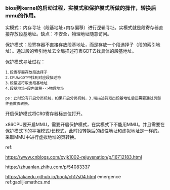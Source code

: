 ### bios到kernel的启动过程，实模式和保护模式所做的操作，转换后mmu的作用。

实模式：内存寻址（段基地址+内存偏移）进行逻辑寻址。实模式就是段寄存器直接存放段基地址。缺点：不安全，物理地址随意访问。

保护模式：段寄存器不直接存放段基地址，而是存放一个段选择子（段的索引地址）。通过段的索引地址去全局描述符表GDT去找具体的段基地址。

保护模式寻址过程：

```
1.段寄存器存放段选择子
2.CPU从GDT中找到对应段描述符
3.段描述符取出段基地址
4.段基地址+段内偏移-->物理地址

ps：此时没有开启分页机制，如果开启分页机制，3.端描述符取出段基地址后还需要通过页部件去做页转换。
```



开启保护模式将CR0寄存器标志位打开。



x86CPU要开启MMU，需要开启保护模式，在实模式下不能用MMU。并且需要在保护模式下的平坦模式/长模式，此时段转换后的线性地址和虚拟地址是一样的。采取MMU中进行虚拟地址的页转换。



ref:

https://www.cnblogs.com/xyjk1002-rejuvenation/p/16712183.html

https://zhuanlan.zhihu.com/p/54083337

https://akaedu.github.io/book/ch17s04.html
emergence ref:gaolijiemathcs.md
